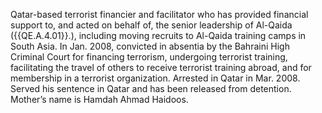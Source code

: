  Qatar-based terrorist financier and facilitator who has provided financial 
support to, and acted on behalf of, the senior leadership of Al-Qaida 
({{QE.A.4.01}}.), including moving recruits to Al-Qaida training camps in South 
Asia. In Jan. 2008, convicted in absentia by the Bahraini High Criminal Court 
for financing terrorism, undergoing terrorist training, facilitating the travel 
of others to receive terrorist training abroad, and for membership in a 
terrorist organization. Arrested in Qatar in Mar. 2008. Served his sentence in 
Qatar and has been released from detention. Mother’s name is Hamdah Ahmad 
Haidoos. 
